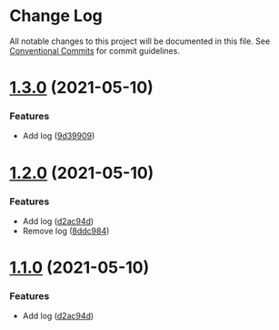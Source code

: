 # Change Log

All notable changes to this project will be documented in this file.
See [Conventional Commits](https://conventionalcommits.org) for commit guidelines.

# [1.3.0](https://github.com/Artikodin/lerna-playground/compare/v1.2.0...v1.3.0) (2021-05-10)


### Features

* Add log ([9d39909](https://github.com/Artikodin/lerna-playground/commit/9d3990904da7cefb666bb4114194469375064f2e))





# [1.2.0](https://github.com/Artikodin/lerna-playground/compare/v1.0.0...v1.2.0) (2021-05-10)


### Features

* Add log ([d2ac94d](https://github.com/Artikodin/lerna-playground/commit/d2ac94d4717d840c423a9e94aed20e8ee92e18d4))
* Remove log ([8ddc984](https://github.com/Artikodin/lerna-playground/commit/8ddc98408f6e9af3cc21d3e588b9cd64fc3ea4f4))





# [1.1.0](https://github.com/Artikodin/lerna-playground/compare/v1.0.0...v1.1.0) (2021-05-10)


### Features

* Add log ([d2ac94d](https://github.com/Artikodin/lerna-playground/commit/d2ac94d4717d840c423a9e94aed20e8ee92e18d4))
